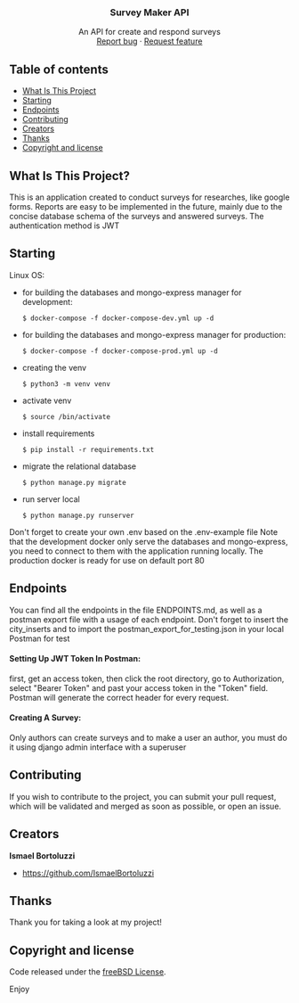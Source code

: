<p align="center">
  <h3 align="center">Survey Maker API</h3>
  <p align="center">
    An API for create and respond surveys 
    <br>
    <a href="https://github.com/IsmaelBortoluzzi/Survey-Maker-API/issues/new?template=bug.md">Report bug</a>
    ·
    <a href="https://github.com/IsmaelBortoluzzi/Survey-Maker-API/issues/new?template=feature.md&labels=feature">Request feature</a>
  </p>
</p>

## Table of contents

- [What Is This Project](#what-is-this-project)
- [Starting](#starting)
- [Endpoints](#endpoints)
- [Contributing](#contributing)
- [Creators](#creators)
- [Thanks](#thanks)
- [Copyright and license](#copyright-and-license)


## What Is This Project?

This is an application created to conduct surveys for researches, like google forms.
Reports are easy to be implemented in the future, mainly due to the 
concise database schema of the surveys and answered surveys. The authentication
method is JWT


## Starting 
Linux OS:

- for building the databases and mongo-express manager for development: 

      $ docker-compose -f docker-compose-dev.yml up -d
- for building the databases and mongo-express manager for production: 

      $ docker-compose -f docker-compose-prod.yml up -d
- creating the venv

      $ python3 -m venv venv
- activate venv

      $ source /bin/activate
- install requirements

      $ pip install -r requirements.txt
- migrate the relational database

      $ python manage.py migrate
- run server local

      $ python manage.py runserver

Don't forget to create your own .env based on the .env-example file
Note that the development docker only serve the databases and mongo-express, 
you need to connect to them with the application running locally.
The production docker is ready for use on default port 80


## Endpoints

You can find all the endpoints in the file ENDPOINTS.md, as well as a postman export file
with a usage of each endpoint. Don't forget to insert the city_inserts and to import
the postman_export_for_testing.json in your local Postman for test


#### Setting Up JWT Token In Postman:

first, get an access token, then click the root directory, go to Authorization, 
select "Bearer Token" and past your access token in the "Token" field. Postman
will generate the correct header for every request.

#### Creating A Survey:

Only authors can create surveys and to make a user an author, you must do it
using django admin interface with a superuser


## Contributing

If you wish to contribute to the project, you can submit your pull request, which will be validated and merged as soon as possible, or open an issue.

## Creators

**Ismael Bortoluzzi**

- <https://github.com/IsmaelBortoluzzi>

## Thanks

Thank you for taking a look at my project!

## Copyright and license

Code released under the [freeBSD License](https://github.com/IsmaelBortoluzzi/Survey-Maker-API/blob/master/LICENSE.md).

Enjoy
